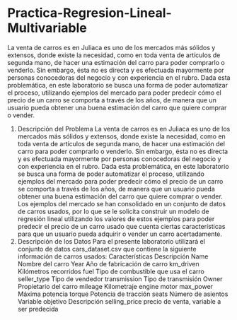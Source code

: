 # Practica-Regresion-Lineal-Multivariable
La venta de carros es en Juliaca es uno de los mercados más sólidos y extensos, donde existe la necesidad, como en toda venta de artículos de segunda mano, de hacer una estimación del carro para poder comprarlo o venderlo. Sin embargo, ésta no es directa y es efectuada mayormente por personas conocedoras del negocio y con experiencia en el rubro. Dada esta problemática, en este laboratorio se busca una forma de poder automatizar el proceso, utilizando ejemplos del mercado para poder predecir cómo el precio de un carro se comporta a través de los años, de manera que un usuario pueda obtener una buena estimación del carro que quiere comprar o vender.
1.	Descripción del Problema
La venta de carros es en Juliaca es uno de los mercados más sólidos y extensos, donde existe la necesidad, como en toda venta de artículos de segunda mano, de hacer una estimación del carro para poder comprarlo o venderlo. Sin embargo, ésta no es directa y es efectuada mayormente por personas conocedoras del negocio y con experiencia en el rubro. Dada esta problemática, en este laboratorio se busca una forma de poder automatizar el proceso, utilizando ejemplos del mercado para poder predecir cómo el precio de un carro se comporta a través de los años, de manera que un usuario pueda obtener una buena estimación del carro que quiere comprar o vender.
Los ejemplos del mercado se han consolidado en un conjunto de datos de carros usados, por lo que se le solicita construir un modelo de regresión lineal utilizando los valores de estos ejemplos para poder predecir el precio de un carro usado que cuenta ciertas características para que un usuario pueda adquirir o vender un carro acertadamente.
2.	Descripción de los Datos 
Para el presente laboratorio utilizará el conjunto de datos cars_dataset.csv que contiene la siguiente información de carros usados:
Características 	Descripción
Name 	Nombre del carro
Year 	Año de fabricación de carro
km_driven 	Kilómetros recorridos
fuel	Tipo de combustible que usa el carro
seller_type	Tipo de vendedor
transmission	Tipo de transmisión
Owner	Propietario del carro
mileage	Kilometraje
engine	motor
max_power	Máxima potencia
torque	Potencia de tracción
seats	Número de asientos
Variable objetivo	Descripción
selling_price 	precio de venta, variable a ser predecida
